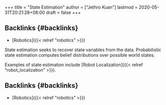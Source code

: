 +++
title = "State Estimation"
author = ["Jethro Kuan"]
lastmod = 2020-05-31T20:21:28+08:00
draft = false
+++

## Backlinks {#backlinks}

- [Robotics]({{< relref "robotics" >}})

State estimation seeks to recover state variables from the data.
Probabilistic state estimation computes belief distributions over
possible world states.

Examples of state estimation include [Robot Localization]({{< relref "robot_localization" >}}).

## Backlinks {#backlinks}

- [Robotics]({{< relref "robotics" >}})
